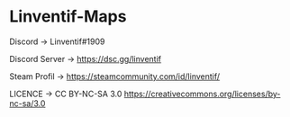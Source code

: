 # Linventif-Maps
 
Discord -> Linventif#1909

Discord Server -> https://dsc.gg/linventif

 
Steam Profil -> https://steamcommunity.com/id/linventif/


LICENCE -> CC BY-NC-SA 3.0
https://creativecommons.org/licenses/by-nc-sa/3.0
